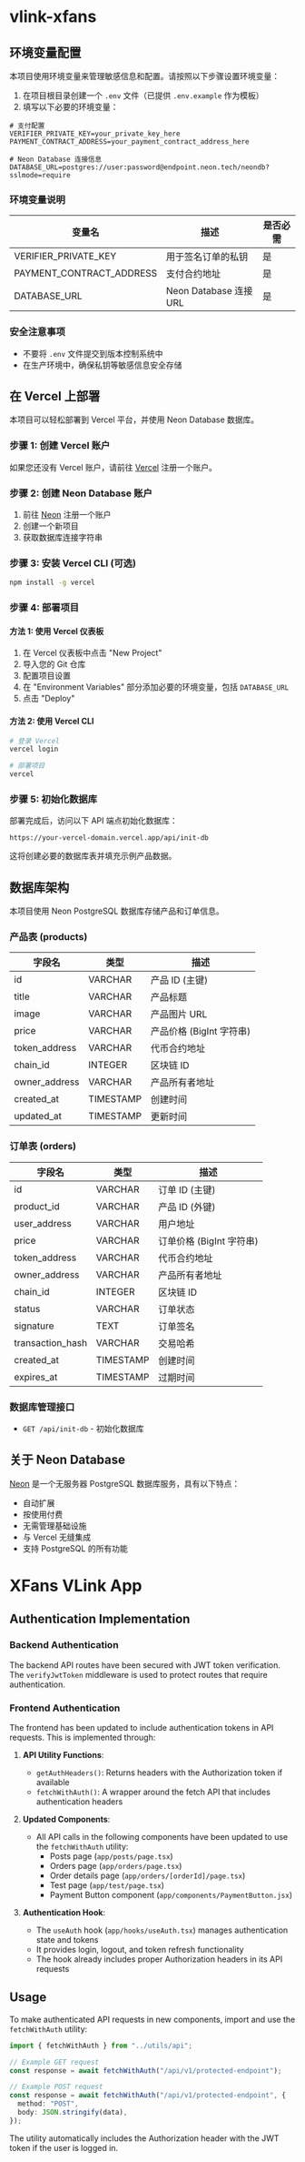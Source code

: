 # vlink-xfans

## 环境变量配置

本项目使用环境变量来管理敏感信息和配置。请按照以下步骤设置环境变量：

1. 在项目根目录创建一个 `.env` 文件（已提供 `.env.example` 作为模板）
2. 填写以下必要的环境变量：

```
# 支付配置
VERIFIER_PRIVATE_KEY=your_private_key_here
PAYMENT_CONTRACT_ADDRESS=your_payment_contract_address_here

# Neon Database 连接信息
DATABASE_URL=postgres://user:password@endpoint.neon.tech/neondb?sslmode=require
```

### 环境变量说明

| 变量名                   | 描述                   | 是否必需 |
| ------------------------ | ---------------------- | -------- |
| VERIFIER_PRIVATE_KEY     | 用于签名订单的私钥     | 是       |
| PAYMENT_CONTRACT_ADDRESS | 支付合约地址           | 是       |
| DATABASE_URL             | Neon Database 连接 URL | 是       |

### 安全注意事项

- 不要将 `.env` 文件提交到版本控制系统中
- 在生产环境中，确保私钥等敏感信息安全存储

## 在 Vercel 上部署

本项目可以轻松部署到 Vercel 平台，并使用 Neon Database 数据库。

### 步骤 1: 创建 Vercel 账户

如果您还没有 Vercel 账户，请前往 [Vercel](https://vercel.com) 注册一个账户。

### 步骤 2: 创建 Neon Database 账户

1. 前往 [Neon](https://neon.tech) 注册一个账户
2. 创建一个新项目
3. 获取数据库连接字符串

### 步骤 3: 安装 Vercel CLI (可选)

```bash
npm install -g vercel
```

### 步骤 4: 部署项目

#### 方法 1: 使用 Vercel 仪表板

1. 在 Vercel 仪表板中点击 "New Project"
2. 导入您的 Git 仓库
3. 配置项目设置
4. 在 "Environment Variables" 部分添加必要的环境变量，包括 `DATABASE_URL`
5. 点击 "Deploy"

#### 方法 2: 使用 Vercel CLI

```bash
# 登录 Vercel
vercel login

# 部署项目
vercel
```

### 步骤 5: 初始化数据库

部署完成后，访问以下 API 端点初始化数据库：

```
https://your-vercel-domain.vercel.app/api/init-db
```

这将创建必要的数据库表并填充示例产品数据。

## 数据库架构

本项目使用 Neon PostgreSQL 数据库存储产品和订单信息。

### 产品表 (products)

| 字段名        | 类型      | 描述                     |
| ------------- | --------- | ------------------------ |
| id            | VARCHAR   | 产品 ID (主键)           |
| title         | VARCHAR   | 产品标题                 |
| image         | VARCHAR   | 产品图片 URL             |
| price         | VARCHAR   | 产品价格 (BigInt 字符串) |
| token_address | VARCHAR   | 代币合约地址             |
| chain_id      | INTEGER   | 区块链 ID                |
| owner_address | VARCHAR   | 产品所有者地址           |
| created_at    | TIMESTAMP | 创建时间                 |
| updated_at    | TIMESTAMP | 更新时间                 |

### 订单表 (orders)

| 字段名           | 类型      | 描述                     |
| ---------------- | --------- | ------------------------ |
| id               | VARCHAR   | 订单 ID (主键)           |
| product_id       | VARCHAR   | 产品 ID (外键)           |
| user_address     | VARCHAR   | 用户地址                 |
| price            | VARCHAR   | 订单价格 (BigInt 字符串) |
| token_address    | VARCHAR   | 代币合约地址             |
| owner_address    | VARCHAR   | 产品所有者地址           |
| chain_id         | INTEGER   | 区块链 ID                |
| status           | VARCHAR   | 订单状态                 |
| signature        | TEXT      | 订单签名                 |
| transaction_hash | VARCHAR   | 交易哈希                 |
| created_at       | TIMESTAMP | 创建时间                 |
| expires_at       | TIMESTAMP | 过期时间                 |

### 数据库管理接口

- `GET /api/init-db` - 初始化数据库

## 关于 Neon Database

[Neon](https://neon.tech) 是一个无服务器 PostgreSQL 数据库服务，具有以下特点：

- 自动扩展
- 按使用付费
- 无需管理基础设施
- 与 Vercel 无缝集成
- 支持 PostgreSQL 的所有功能

# XFans VLink App

## Authentication Implementation

### Backend Authentication

The backend API routes have been secured with JWT token verification. The `verifyJwtToken` middleware is used to protect routes that require authentication.

### Frontend Authentication

The frontend has been updated to include authentication tokens in API requests. This is implemented through:

1. **API Utility Functions**:

   - `getAuthHeaders()`: Returns headers with the Authorization token if available
   - `fetchWithAuth()`: A wrapper around the fetch API that includes authentication headers

2. **Updated Components**:

   - All API calls in the following components have been updated to use the `fetchWithAuth` utility:
     - Posts page (`app/posts/page.tsx`)
     - Orders page (`app/orders/page.tsx`)
     - Order details page (`app/orders/[orderId]/page.tsx`)
     - Test page (`app/test/page.tsx`)
     - Payment Button component (`app/components/PaymentButton.jsx`)

3. **Authentication Hook**:
   - The `useAuth` hook (`app/hooks/useAuth.tsx`) manages authentication state and tokens
   - It provides login, logout, and token refresh functionality
   - The hook already includes proper Authorization headers in its API requests

## Usage

To make authenticated API requests in new components, import and use the `fetchWithAuth` utility:

```typescript
import { fetchWithAuth } from "../utils/api";

// Example GET request
const response = await fetchWithAuth("/api/v1/protected-endpoint");

// Example POST request
const response = await fetchWithAuth("/api/v1/protected-endpoint", {
  method: "POST",
  body: JSON.stringify(data),
});
```

The utility automatically includes the Authorization header with the JWT token if the user is logged in.
